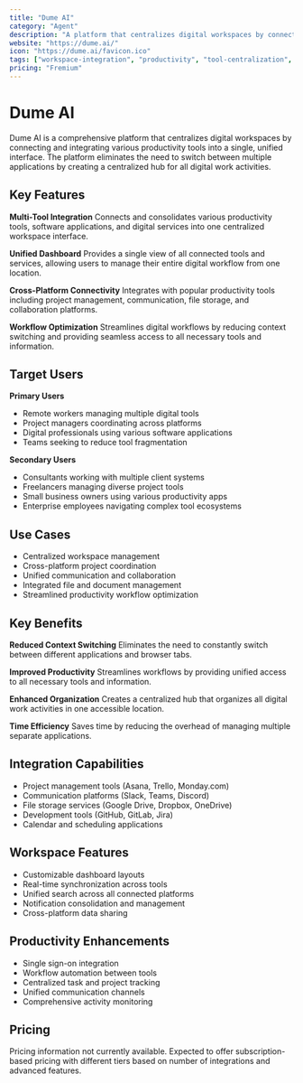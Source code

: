```yaml
---
title: "Dume AI"
category: "Agent"
description: "A platform that centralizes digital workspaces by connecting various productivity tools into a single interface for unified workflow management."
website: "https://dume.ai/"
icon: "https://dume.ai/favicon.ico"
tags: ["workspace-integration", "productivity", "tool-centralization", "workflow", "collaboration"]
pricing: "Fremium"
---
```


# Dume AI

Dume AI is a comprehensive platform that centralizes digital workspaces by connecting and integrating various productivity tools into a single, unified interface. The platform eliminates the need to switch between multiple applications by creating a centralized hub for all digital work activities.

## Key Features

**Multi-Tool Integration**
Connects and consolidates various productivity tools, software applications, and digital services into one centralized workspace interface.

**Unified Dashboard**
Provides a single view of all connected tools and services, allowing users to manage their entire digital workflow from one location.

**Cross-Platform Connectivity**
Integrates with popular productivity tools including project management, communication, file storage, and collaboration platforms.

**Workflow Optimization**
Streamlines digital workflows by reducing context switching and providing seamless access to all necessary tools and information.

## Target Users

**Primary Users**
- Remote workers managing multiple digital tools
- Project managers coordinating across platforms
- Digital professionals using various software applications
- Teams seeking to reduce tool fragmentation

**Secondary Users**
- Consultants working with multiple client systems
- Freelancers managing diverse project tools
- Small business owners using various productivity apps
- Enterprise employees navigating complex tool ecosystems

## Use Cases

- Centralized workspace management
- Cross-platform project coordination
- Unified communication and collaboration
- Integrated file and document management
- Streamlined productivity workflow optimization

## Key Benefits

**Reduced Context Switching**
Eliminates the need to constantly switch between different applications and browser tabs.

**Improved Productivity**
Streamlines workflows by providing unified access to all necessary tools and information.

**Enhanced Organization**
Creates a centralized hub that organizes all digital work activities in one accessible location.

**Time Efficiency**
Saves time by reducing the overhead of managing multiple separate applications.

## Integration Capabilities

- Project management tools (Asana, Trello, Monday.com)
- Communication platforms (Slack, Teams, Discord)
- File storage services (Google Drive, Dropbox, OneDrive)
- Development tools (GitHub, GitLab, Jira)
- Calendar and scheduling applications

## Workspace Features

- Customizable dashboard layouts
- Real-time synchronization across tools
- Unified search across all connected platforms
- Notification consolidation and management
- Cross-platform data sharing

## Productivity Enhancements

- Single sign-on integration
- Workflow automation between tools
- Centralized task and project tracking
- Unified communication channels
- Comprehensive activity monitoring

## Pricing

Pricing information not currently available. Expected to offer subscription-based pricing with different tiers based on number of integrations and advanced features.
